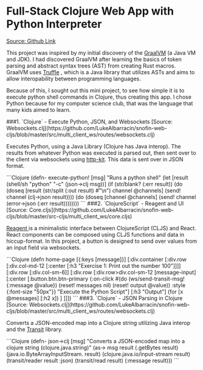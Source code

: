 # Full-Stack Clojure Web App with Python Interpreter
[Source: Github Link](https://github.com/LukeAlbarracin/snofin-web-cljs)
<p> This project was inspired by my initial discovery of the <a href="https://www.graalvm.org/docs/introduction/">GraalVM</a> (a Java VM and JDK). I had discovered GraalVM after learning the basics of token parsing and abstract syntax trees (AST) from creating Rust macros. GraalVM uses <a href="https://www.graalvm.org/reference-manual/java-on-truffle/">Truffle</a>
, which is a Java library that utilizes ASTs and aims to allow interopability between programming languages. </p>
<p>
Because of this, I sought out this mini project, to see how simple it is to execute python shell commands in Clojure, thus creating this app. I chose Python because for my computer science club, that was the language that many kids aimed to learn. </p>
###1. `Clojure` - Execute Python, JSON, and Websockets
[Source: Websockets.clj](https://github.com/LukeAlbarracin/snofin-web-cljs/blob/master/src/multi_client_ws/routes/websockets.clj)
<p> Executes Python, using a Java Library (Clojure has Java interop). The results from whatever Python was executed is parsed out, then sent over to the client via websockets using <a href="https://http-kit.github.io/"> http-kit</a>. This data is sent over in JSON format.</p>
```Clojure
(defn- execute-python! [msg]
  "Runs a python shell"
  (let [result (shell/sh "python" "-c" (json->clj msg))]
    (if (str/blank? (:err result))
      (do
        (doseq [result (str/split (:out result) #"\n") channel @channels]
          (send! channel (clj->json result))))
      (do
        (doseq [channel @channels]
          (send! channel (error->json (:err result))))))))
```
###2. `ClojureScript` - Reagent and UI
[Source: Core.cljs](https://github.com/LukeAlbarracin/snofin-web-cljs/blob/master/src-cljs/multi_client_ws/core.cljs)
<p><a href="https://github.com/reagent-project/reagent"> Reagent </a> is a minimalistic interface between ClojureScript (CLJS) and React. React components can be composed using CLJS functions and data in hiccup-format. In this project, a button is designed to send over values from an input field via websockets. </p>
```Clojure
(defn home-page [{:keys [message]}]
  [:div.container
   [:div.row
    [:div.col-md-12
     [:center
      [:h3 "Exercise 1: Print out the number 100"]]]]
   [:div.row
    [:div.col-sm-6]]
   [:div.row
    [:div.row>div.col-sm-12
      [message-input]
      [:center
        [:button.btn.btn-primary 
          {:on-click #(do 
          (ws/send-transit-msg! {:message @value})
          (reset! messages nil)
          (reset! output @value))                           
          :style {:font-size "50px"}}
        "Execute the Python Script"]
        [:h3 "Output"]
        (for [x @messages]
          [:h2 x])
       ]
     ]]])
```
###3. `Clojure` - JSON Parsing in Clojure
[Source: Websockets.clj](https://github.com/LukeAlbarracin/snofin-web-cljs/blob/master/src/multi_client_ws/routes/websockets.clj)
<p>Converts a JSON-encoded map into a Clojure string utilizing Java interop and the <a href="https://github.com/cognitect/transit-clj">Transit</a> library. </p>
```Clojure
(defn- json->clj [msg]
  "Converts a JSON-encoded map into a clojure string (clojure.java.string)"
  (as-> msg result
    (.getBytes result)
    (java.io.ByteArrayInputStream. result)
    (clojure.java.io/input-stream result)
    (transit/reader result :json)
    (transit/read result)
    (:message result)))
```